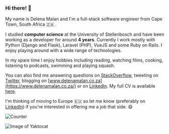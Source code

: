 ### Hi there! 👋

My name is Delena Malan and I'm a full-stack software engineer from
Cape Town, South Africa :south_africa: .

I studied **computer science** at the University of Stellenbosch and have been working as a 
developer for around **4 years**. Currently I work mostly with Python (Django and Flask), Laravel (PHP), VueJS and some Ruby on Rails. I enjoy
playing around with a wide range of technologies.

In my spare time I enjoy hobbies including reading, watching films, cooking, listening to podcasts, swimming and playing squash.

You can also find me answering questions on [StackOverflow](https://stackoverflow.com/users/3486675/delena-malan),
  tweeting on 
  [Twitter](https://twitter.com/delenamalan), blogging on [www.delenamalan.co.za](https://www.delenamalan.co.za/) or on
  [LinkedIn](https://www.linkedin.com/in/delenamalan). My full CV is 
available [here](https://gist.github.com/delenamalan/4ae9986977e220fccdf665653db2b98c#file-delena-malan-cv-pdf).

I'm thinking of moving to Europe :eu: so let me know (preferably on [LinkedIn](https://www.linkedin.com/in/delenamalan)) if you're interested in offering me a job that side. :smile: 

![Counter](https://delenamalan.goatcounter.com/count)

![Image of Yaktocat](https://octodex.github.com/images/yaktocat.png)


<!--
**delenamalan/delenamalan** is a ✨ _special_ ✨ repository because its `README.md` (this file) appears on your GitHub profile.

Here are some ideas to get you started:

- 🔭 I’m currently working on ...
- 🌱 I’m currently learning ...
- 👯 I’m looking to collaborate on ...
- 🤔 I’m looking for help with ...
- 💬 Ask me about ...
- 📫 How to reach me: ...
- 😄 Pronouns: ...
- ⚡ Fun fact: ...
-->


